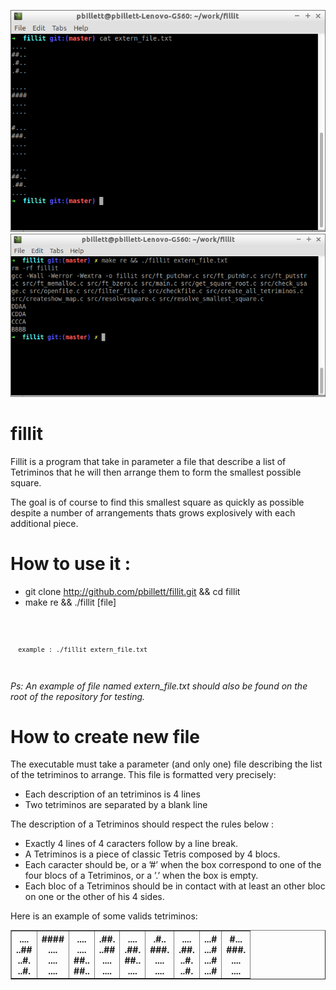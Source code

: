 ![Alt text](img/fillit_scrot_01.png?raw=true "Fillit")
![Alt text](img/fillit_scrot_02.png?raw=true "Fillit")

# fillit
Fillit is a program that take in parameter a file that describe a list of Tetriminos that he will then arrange them to form the smallest possible square.

The goal is of course to find this smallest square as quickly as possible despite a number of arrangements thats grows explosively with each additional piece.

# How to use it :

- git clone http://github.com/pbillett/fillit.git && cd fillit
- make re && ./fillit [file]
<code>

      example : ./fillit extern_file.txt
      
</code>

<i>Ps: An example of file named extern_file.txt should also be found on the root of the repository for testing.</i>

# How to create new file

The executable must take a parameter (and only one) file describing the list of the tetriminos to arrange. 
This file is formatted very precisely:

- Each description of an tetriminos is 4 lines
- Two tetriminos are separated by a blank line

The description of a Tetriminos should respect the rules below :

- Exactly 4 lines of 4 caracters follow by a line break.
- A Tetriminos is a piece of classic Tetris composed by 4 blocs.
- Each caracter should be, or a ’#’ when the box correspond to one of the four blocs of a Tetriminos, 
or a ’.’ when the box is empty.
- Each bloc of a Tetriminos should be in contact with at least an other bloc on one or the other of his 4 sides.


Here is an example of some valids tetriminos:</br>

<TABLE BORDER="1">
  <TR> 
 <TH> 
    ....</br>
    ..##</br>
    ..#.</br>
    ..#.</br>
 </TH>
 <TH>
    ####</br>
    ....</br>
    ....</br>
    ....</br>
 </TH> 
 <TH>
    ....</br>
    ....</br>
    ##..</br>
    ##..</br>
 </TH>
 <TH>
    .##.</br>
    ..##</br>
    ....</br>
    ....</br>
 </TH>
 <TH>
    ....</br>
    .##.</br>
    ##..</br>
    ....</br>
 </TH>
 <TH>
    .#..</br>
    ###.</br>
    ....</br>
    ....</br>
 </TH>
 <TH>
    ....</br>
    .##.</br>
    ..#.</br>
    ..#.</br>
 </TH>
 <TH>
    ...#</br>
    ...#</br>
    ...#</br>
    ...#</br>
 </TH>
 <TH>
    #...</br>
    ###.</br>
    ....</br>
    ....</br>
 </TH>
  </TR> 
</TABLE>
